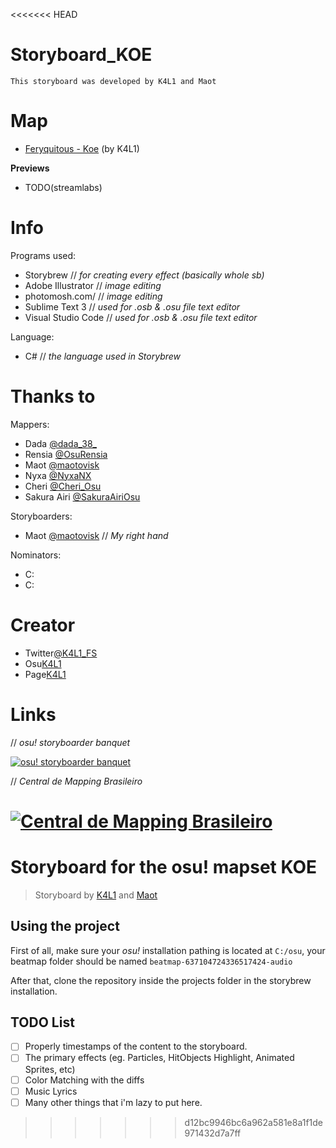 <<<<<<< HEAD
# Storyboard_KOE

`This storyboard was developed by K4L1 and Maot`

# Map
- [Feryquitous - Koe](https://osu.ppy.sh/beatmapsets/1071084 "Feryquitous - Koe") (by K4L1)

**Previews**
- TODO(streamlabs)

# Info
Programs used:
- Storybrew // *for creating every effect (basically whole sb)*
- Adobe Illustrator // *image editing*
- photomosh.com/ // *image editing*
- Sublime Text 3 // *used for .osb & .osu file text editor*
- Visual Studio Code // *used for .osb & .osu file text editor*

Language:
- C# // *the language used in Storybrew*

# Thanks to
Mappers:
- Dada [@dada_38_](https://twitter.com/dada_38_ "@dada_38_")
- Rensia [@OsuRensia](https://twitter.com/OsuRensia "@OsuRensia")
- Maot [@maotovisk](https://twitter.com/maotovisk "@maotovisk")
- Nyxa [@NyxaNX](https://twitter.com/NyxaNX "@NyxaNX")
- Cheri [@Cheri_Osu](https://twitter.com/Cheri_Osu "@Cheri_Osu")
- Sakura Airi [@SakuraAiriOsu](https://twitter.com/SakuraAiriOsu "SakuraAiriOsu")

Storyboarders:
- Maot [@maotovisk](https://twitter.com/maotovisk "@maotovisk") // *My right hand*

Nominators:
- C:
- C:

# Creator
- Twitter[@K4L1_FS](https://twitter.com/K4L1_FS "@K4L1_FS")
- Osu[K4L1](https://osu.ppy.sh/u/11334594)
- Page[K4L1](https://lucasnathaniel.github.io)


# Links
// *osu! storyboarder banquet*

[![osu! storyboarder banquet](https://cdn.discordapp.com/icons/203050773645492224/18918f6e14a100739cd135f9e752ae1e.webp "osu! storyboarder banquet")](https://discord.gg/B8NX7YW "osu! storyboarder banquet")

// *Central de Mapping Brasileiro*

[![Central de Mapping Brasileiro](https://cdn.discordapp.com/icons/312689203341426690/6f5de4063febbecfe52778f0e7b7b972.webp "Central de Mapping Brasileiro")](https://discord.gg/guvd6fC "Central de Mapping Brasileiro")
=======
# Storyboard for the osu! mapset KOE
> Storyboard by [K4L1](https://osu.ppy.sh/users/11334594) and [Maot](https://osu.ppy.sh/users/3914271)

## Using the project

First of all, make sure your *osu!* installation pathing is located at `C:/osu`, your beatmap folder should be named `beatmap-637104724336517424-audio`

After that, clone the repository inside the projects folder in the storybrew installation.

## TODO List
* [ ] Properly timestamps of the content to the storyboard.
* [ ] The primary effects (eg. Particles, HitObjects Highlight, Animated Sprites, etc)
* [ ] Color Matching with the diffs
* [ ] Music Lyrics
* [ ] Many other things that i'm lazy to put here.
>>>>>>> d12bc9946bc6a962a581e8a1f1de971432d7a7ff
